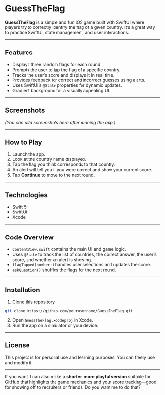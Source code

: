 # GuessTheFlag

**GuessTheFlag** is a simple and fun iOS game built with SwiftUI where players try to correctly identify the flag of a given country. It’s a great way to practice SwiftUI, state management, and user interactions.

---

## Features

* Displays three random flags for each round.
* Prompts the user to tap the flag of a specific country.
* Tracks the user’s score and displays it in real time.
* Provides feedback for correct and incorrect guesses using alerts.
* Uses SwiftUI’s `@State` properties for dynamic updates.
* Gradient background for a visually appealing UI.

---

## Screenshots

*(You can add screenshots here after running the app.)*

---

## How to Play

1. Launch the app.
2. Look at the country name displayed.
3. Tap the flag you think corresponds to that country.
4. An alert will tell you if you were correct and show your current score.
5. Tap **Continue** to move to the next round.

---

## Technologies

* Swift 5+
* SwiftUI
* Xcode

---

## Code Overview

* `ContentView.swift` contains the main UI and game logic.
* Uses `@State` to track the list of countries, the correct answer, the user’s score, and whether an alert is showing.
* `flagTapped(number:)` handles user selections and updates the score.
* `askQuestion()` shuffles the flags for the next round.

---

## Installation

1. Clone this repository:

```bash
git clone https://github.com/yourusername/GuessTheFlag.git
```

2. Open `GuessTheFlag.xcodeproj` in Xcode.
3. Run the app on a simulator or your device.

---

## License

This project is for personal use and learning purposes. You can freely use and modify it.

---

If you want, I can also make a **shorter, more playful version** suitable for GitHub that highlights the game mechanics and your score tracking—good for showing off to recruiters or friends. Do you want me to do that?

